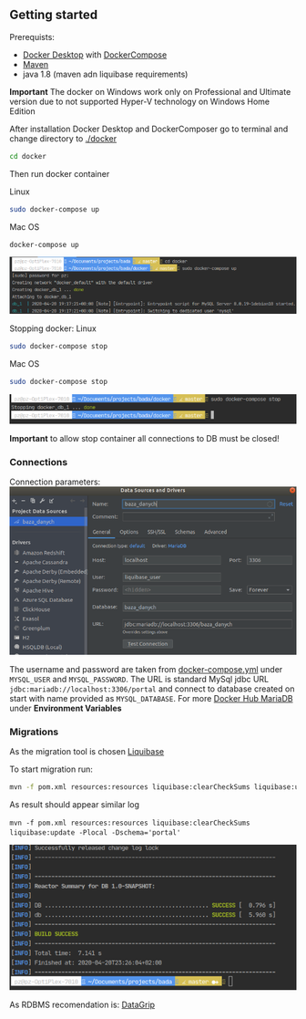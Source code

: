 ## Getting started

Prerequists:
- [Docker Desktop](https://www.docker.com/products/docker-desktop) with [DockerCompose](https://docs.docker.com/compose/)
- [Maven](http://maven.apache.org/)
- java 1.8 (maven adn liquibase requirements)

**Important** The docker on Windows work only on Professional and Ultimate version due to not 
supported Hyper-V technology on Windows Home Edition

After installation Docker Desktop and DockerComposer go to terminal and change directory to [./docker](./docker)
```bash
cd docker
```
Then run docker container

Linux
```bash
sudo docker-compose up
```
Mac OS
```bash
docker-compose up
```

![docker](./public/readme/run_docker.png "Run Docker")

Stopping docker:
Linux
```bash
sudo docker-compose stop
```

Mac OS
```bash
sudo docker-compose stop
```

![docker](./public/readme/stop_docker.png "Stop Docker")

**Important** to allow stop container all connections to DB must be closed!

### Connections
Connection parameters:
![connection](./public/readme/connection_configuration.png "DB Connection")

The username and password are taken from [docker-compose.yml](./docker/docker-compose.yml)
under `MYSQL_USER` and `MYSQL_PASSWORD`. 
The URL is standard MySql jdbc URL `jdbc:mariadb://localhost:3306/portal` and connect to database created 
on start with name provided as `MYSQL_DATABASE`. For more [Docker Hub MariaDB](https://hub.docker.com/_/mariadb)
under **Environment Variables**

### Migrations

As the migration tool is chosen [Liquibase](https://www.liquibase.org/) 

To start migration run:

```bash
mvn -f pom.xml resources:resources liquibase:clearCheckSums liquibase:update -Plocal -Dschema='<schema_name>' -X
```
As result should appear similar log

`mvn -f pom.xml resources:resources liquibase:clearCheckSums liquibase:update -Plocal -Dschema='portal'`

![Liquibase](./public/readme/run_liquibase.png "Liquibase output")

As RDBMS recomendation is: [DataGrip](https://www.jetbrains.com/datagrip/)
  